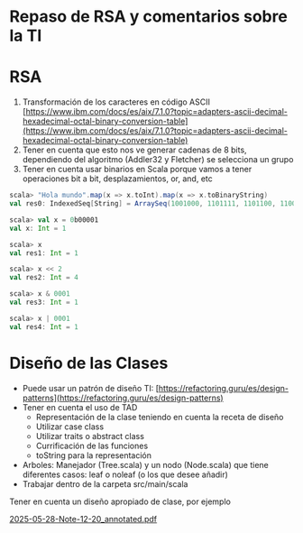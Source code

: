 # Repaso de RSA y comentarios sobre la TI

# RSA

1. Transformación de los caracteres en código ASCII [https://www.ibm.com/docs/es/aix/7.1.0?topic=adapters-ascii-decimal-hexadecimal-octal-binary-conversion-table](https://www.ibm.com/docs/es/aix/7.1.0?topic=adapters-ascii-decimal-hexadecimal-octal-binary-conversion-table)
2. Tener en cuenta que esto nos ve generar cadenas de 8 bits, dependiendo del algoritmo (Addler32 y Fletcher) se selecciona un grupo
3. Tener en cuenta usar binarios en Scala porque vamos a tener operaciones bit a bit, desplazamientos, or, and, etc

```scala
scala> "Hola mundo".map(x => x.toInt).map(x => x.toBinaryString)
val res0: IndexedSeq[String] = ArraySeq(1001000, 1101111, 1101100, 1100001, 100000, 1101101, 1110101, 1101110, 1100100, 1101111)

scala> val x = 0b00001
val x: Int = 1

scala> x
val res1: Int = 1

scala> x << 2
val res2: Int = 4

scala> x & 0001
val res3: Int = 1

scala> x | 0001
val res4: Int = 1
```

# Diseño de las Clases

- Puede usar un patrón de diseño TI: [https://refactoring.guru/es/design-patterns](https://refactoring.guru/es/design-patterns)
- Tener en cuenta el uso de TAD
    - Representación de la clase teniendo en cuenta la receta de diseño
    - Utilizar case class
    - Utilizar traits o abstract class
    - Currificación de las funciones
    - toString para la representación
- Arboles: Manejador (Tree.scala) y un nodo (Node.scala) que tiene diferentes casos: leaf o noleaf (o los que desee añadir)
- Trabajar dentro de la carpeta src/main/scala

Tener en cuenta un diseño apropiado de clase, por ejemplo

[2025-05-28-Note-12-20_annotated.pdf](2025-05-28-Note-12-20_annotated.pdf)